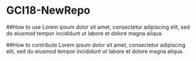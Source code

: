 # GCI18-NewRepo
##How to use
Lorem ipsum dolor sit amet, consectetur adipiscing elit, sed do eiusmod tempor incididunt ut labore et dolore magna aliqua.

##How to contribute
Lorem ipsum dolor sit amet, consectetur adipiscing elit, sed do eiusmod tempor incididunt ut labore et dolore magna aliqua.
